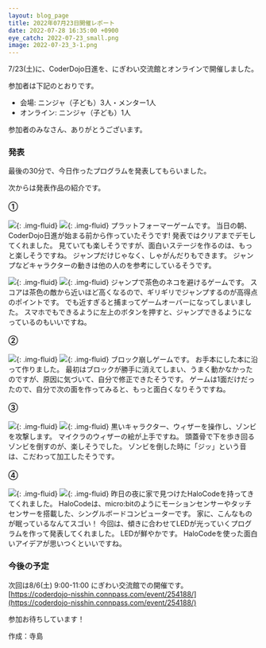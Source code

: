 ```yaml
---
layout: blog_page
title: 2022年07月23日開催レポート
date: 2022-07-28 16:35:00 +0900
eye_catch: 2022-07-23_small.png
image: 2022-07-23_3-1.png
---
```


7/23(土)に、CoderDojo日進を、にぎわい交流館とオンラインで開催しました。

参加者は下記のとおりです。
* 会場: ニンジャ（子ども）3人・メンター1人
* オンライン: ニンジャ（子ども）1人

参加者のみなさん、ありがとうございます。

### 発表
最後の30分で、今日作ったプログラムを発表してもらいました。

次からは発表作品の紹介です。

#### &#9312;

![](/assets/img/2022-07-23_1-1.png){: .img-fluid}
![](/assets/img/2022-07-23_1-2.png){: .img-fluid}
プラットフォーマーゲームです。
当日の朝、CoderDojo日進が始まる前から作っていたそうです!
発表ではクリアまでデモしてくれました。
見ていても楽しそうですが、面白いステージを作るのは、もっと楽しそうですね。
ジャンプだけじゃなく、しゃがんだりもできます。
ジャンプなどキャラクターの動きは他の人のを参考にしているそうです。

![](/assets/img/2022-07-23_1-3.png){: .img-fluid}
![](/assets/img/2022-07-23_1-4.png){: .img-fluid}
ジャンプで茶色のネコを避けるゲームです。
スコアは茶色の敵から近いほど高くなるので、ギリギリでジャンプするのが高得点のポイントです。
でも近すぎると捕まってゲームオーバーになってしまいました。
スマホでもできるように左上のボタンを押すと、ジャンプできるようになっているのもいいですね。

#### &#9313;

![](/assets/img/2022-07-23_2-1.png){: .img-fluid}
![](/assets/img/2022-07-23_2-2.png){: .img-fluid}
ブロック崩しゲームです。
お手本にした本に沿って作りました。
最初はブロックが勝手に消えてしまい、うまく動かなかったのですが、原因に気づいて、自分で修正できたそうです。
ゲームは1面だけだったので、自分で次の面を作ってみると、もっと面白くなりそうですね。

#### &#9314;

![](/assets/img/2022-07-23_3-1.png){: .img-fluid}
![](/assets/img/2022-07-23_3-2.png){: .img-fluid}
黒いキャラクター、ウィザーを操作し、ゾンビを攻撃します。
マイクラのウィザーの絵が上手ですね。
頭蓋骨で下を歩き回るゾンビを倒すのが、楽しそうでした。
ゾンビを倒した時に「ジッ」という音は、こだわって加工したそうです。

#### &#9315;

![](/assets/img/2022-07-23_4-1.png){: .img-fluid}
![](/assets/img/2022-07-23_4-2.png){: .img-fluid}
昨日の夜に家で見つけたHaloCodeを持ってきてくれました。
HaloCodeは、micro:bitのようにモーションセンサーやタッチセンサーを搭載した、シングルボードコンピューターです。
家に、こんなものが眠っているなんてスゴい！
今回は、傾きに合わせてLEDが光っていくプログラムを作って発表してくれました。
LEDが鮮やかです。
HaloCodeを使った面白いアイデアが思いつくといいですね。


### 今後の予定
次回は8/6(土) 9:00-11:00 にぎわい交流館での開催です。<br/>
[https://coderdojo-nisshin.connpass.com/event/254188/](https://coderdojo-nisshin.connpass.com/event/254188/)

参加お待ちしています！

作成：寺島
